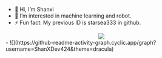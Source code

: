 - 👋 Hi, I’m Shanxi
- 👀 I’m interested in machine learning and robot.
- ⚡ Fun fact: My previous ID is starsea333 in github.
<div align="center"> <img src="https://github-readme-stats.vercel.app/api/top-langs/?username=ShanXDev424&hide_title=true&hide_border=true&layout=compact&langs_count=6&text_color=000&icon_color=fff&bg_color=0,52fa5a,4dfcff,c64dff&theme=graywhite" /> </div>
- ![](https://github-readme-activity-graph.cyclic.app/graph?username=ShanXDev424&theme=dracula)


<!---
ShanXDev424/ShanXDev424 is a ✨ special ✨ repository because its `README.md` (this file) appears on your GitHub profile.
You can click the Preview link to take a look at your changes.
--->

